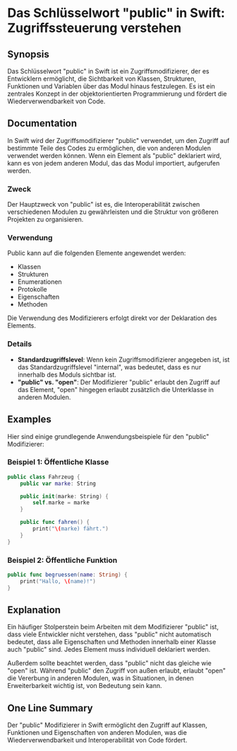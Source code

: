 <!--
Meta Description: # Das Schlüsselwort "public" in Swift: Zugriffssteuerung verstehen ## Synopsis Das Schlüsselwort "public" in Swift ist ein Zugriffsmodifizierer, der e...
Meta Keywords: public, die, von, ist, das
-->

# Das Schlüsselwort "public" in Swift: Zugriffssteuerung verstehen

## Synopsis
Das Schlüsselwort "public" in Swift ist ein Zugriffsmodifizierer, der es Entwicklern ermöglicht, die Sichtbarkeit von Klassen, Strukturen, Funktionen und Variablen über das Modul hinaus festzulegen. Es ist ein zentrales Konzept in der objektorientierten Programmierung und fördert die Wiederverwendbarkeit von Code.

## Documentation
In Swift wird der Zugriffsmodifizierer "public" verwendet, um den Zugriff auf bestimmte Teile des Codes zu ermöglichen, die von anderen Modulen verwendet werden können. Wenn ein Element als "public" deklariert wird, kann es von jedem anderen Modul, das das Modul importiert, aufgerufen werden.

### Zweck
Der Hauptzweck von "public" ist es, die Interoperabilität zwischen verschiedenen Modulen zu gewährleisten und die Struktur von größeren Projekten zu organisieren.

### Verwendung
Public kann auf die folgenden Elemente angewendet werden:
- Klassen
- Strukturen
- Enumerationen
- Protokolle
- Eigenschaften
- Methoden

Die Verwendung des Modifizierers erfolgt direkt vor der Deklaration des Elements. 

### Details
- **Standardzugriffslevel**: Wenn kein Zugriffsmodifizierer angegeben ist, ist das Standardzugriffslevel "internal", was bedeutet, dass es nur innerhalb des Moduls sichtbar ist.
- **"public" vs. "open"**: Der Modifizierer "public" erlaubt den Zugriff auf das Element, "open" hingegen erlaubt zusätzlich die Unterklasse in anderen Modulen.

## Examples
Hier sind einige grundlegende Anwendungsbeispiele für den "public" Modifizierer:

### Beispiel 1: Öffentliche Klasse
```swift
public class Fahrzeug {
    public var marke: String

    public init(marke: String) {
        self.marke = marke
    }

    public func fahren() {
        print("\(marke) fährt.")
    }
}
```

### Beispiel 2: Öffentliche Funktion
```swift
public func begruessen(name: String) {
    print("Hallo, \(name)!")
}
```

## Explanation
Ein häufiger Stolperstein beim Arbeiten mit dem Modifizierer "public" ist, dass viele Entwickler nicht verstehen, dass "public" nicht automatisch bedeutet, dass alle Eigenschaften und Methoden innerhalb einer Klasse auch "public" sind. Jedes Element muss individuell deklariert werden. 

Außerdem sollte beachtet werden, dass "public" nicht das gleiche wie "open" ist. Während "public" den Zugriff von außen erlaubt, erlaubt "open" die Vererbung in anderen Modulen, was in Situationen, in denen Erweiterbarkeit wichtig ist, von Bedeutung sein kann.

## One Line Summary
Der "public" Modifizierer in Swift ermöglicht den Zugriff auf Klassen, Funktionen und Eigenschaften von anderen Modulen, was die Wiederverwendbarkeit und Interoperabilität von Code fördert.